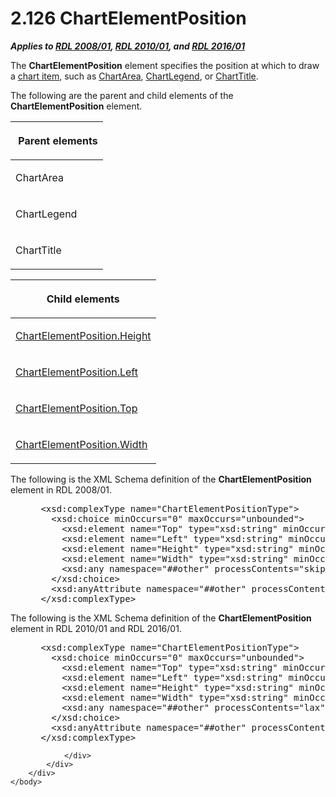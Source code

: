 <html dir="LTR" xmlns:mshelp="http://msdn.microsoft.com/mshelp" xmlns:ddue="http://ddue.schemas.microsoft.com/authoring/2003/5" xmlns:xlink="http://www.w3.org/1999/xlink" xmlns:tool="http://www.microsoft.com/tooltip">
    <head>
        <meta http-equiv="Content-Type" content="text/html; CHARSET=utf-8"></meta>
        <meta name="save" content="history"></meta>
        <title>2.126 ChartElementPosition</title>
        <xml>
            <mshelp:toctitle title="2.126 ChartElementPosition"></mshelp:toctitle>
            <mshelp:rltitle title="[MS-RDL]: ChartElementPosition"></mshelp:rltitle>
            <mshelp:keyword index="A" term="ea978f67-64fd-48c2-af63-ef1752bfedec"></mshelp:keyword>
            <mshelp:attr name="DCSext.ContentType" value="open specification"></mshelp:attr>
            <mshelp:attr name="AssetID" value="ea978f67-64fd-48c2-af63-ef1752bfedec"></mshelp:attr>
            <mshelp:attr name="TopicType" value="kbRef"></mshelp:attr>
            <mshelp:attr name="DCSext.Title" value="[MS-RDL]: ChartElementPosition" />
        </xml>
    </head>
    <body>
        <div id="header">
            <h1 class="heading">2.126 ChartElementPosition</h1>
        </div>
        <div id="mainSection">
            <div id="mainBody">
                <div id="allHistory" class="saveHistory"></div>
                <div id="sectionSection0" class="section" name="collapseableSection">
                    

<p><b><i>Applies to </i></b><a href="1e855f94-4617-47e4-b89e-0856c6cb420f.html"><b><i>RDL 2008/01</i></b></a><b><i>,
</i></b><a href="3428e690-a348-4ec7-8a6a-8efb42d2cdee.html"><b><i>RDL 2010/01</i></b></a><b><i>,
and </i></b><a href="52ce3983-2bfc-4e72-9359-42aaf5fe4509.html"><b><i>RDL 2016/01</i></b></a></p>

<p>The <b>ChartElementPosition</b> element specifies the
position at which to draw a <a href="b2482b3f-74ab-4ca8-a9e5-c07955011743.html#gt_c31ed190-366b-4591-a86a-dfc2a2b5abe8">chart
item</a>, such as <a href="74e08a7c-5405-4ea4-b903-a79ef4d215f7.html">ChartArea</a>,
<a href="68a0757c-8f1a-42b9-9473-ccedd40029fb.html">ChartLegend</a>, or <a href="67fc30a5-9c4a-4eaa-aec9-b2f734b240f5.html">ChartTitle</a>.</p>

<p>The following are the parent and child elements of the <b>ChartElementPosition</b>
element.</p>

<table>
 <thead>
  <tr>
   <th>
   <p> Parent elements </p>
   </th>
  </tr>
 </thead>
 <tr>
  <td>
  <p>ChartArea</p>
  </td>
 </tr>
 <tr>
  <td>
  <p>ChartLegend</p>
  </td>
 </tr>
 <tr>
  <td>
  <p>ChartTitle</p>
  </td>
 </tr>
</table>

<p> </p>

<table>
 <thead>
  <tr>
   <th>
   <p>Child elements </p>
   </th>
  </tr>
 </thead>
 <tr>
  <td>
  <p><a href="a6cfd923-9afa-4874-90b3-fbf78082ef6f.html">ChartElementPosition.Height</a></p>
  </td>
 </tr>
 <tr>
  <td>
  <p><a href="4da20fc0-6c64-4825-ab31-d6806c0f33f6.html">ChartElementPosition.Left</a>
  </p>
  </td>
 </tr>
 <tr>
  <td>
  <p><a href="0cd85109-18ec-48cf-8f7d-240b6612e9d9.html">ChartElementPosition.Top</a></p>
  </td>
 </tr>
 <tr>
  <td>
  <p><a href="418c66f4-98b8-4d59-b28b-e6905ecf4742.html">ChartElementPosition.Width</a>
  </p>
  </td>
 </tr>
</table>

<p>The following is the XML Schema definition of the <b>ChartElementPosition</b>
element in RDL 2008/01.</p>

<dl>
<dd>
<div><pre> &lt;xsd:complexType name=&quot;ChartElementPositionType&quot;&gt;
   &lt;xsd:choice minOccurs=&quot;0&quot; maxOccurs=&quot;unbounded&quot;&gt;
     &lt;xsd:element name=&quot;Top&quot; type=&quot;xsd:string&quot; minOccurs=&quot;0&quot; /&gt;
     &lt;xsd:element name=&quot;Left&quot; type=&quot;xsd:string&quot; minOccurs=&quot;0&quot; /&gt;
     &lt;xsd:element name=&quot;Height&quot; type=&quot;xsd:string&quot; minOccurs=&quot;0&quot; /&gt;
     &lt;xsd:element name=&quot;Width&quot; type=&quot;xsd:string&quot; minOccurs=&quot;0&quot; /&gt;
     &lt;xsd:any namespace=&quot;##other&quot; processContents=&quot;skip&quot; /&gt;
   &lt;/xsd:choice&gt;
   &lt;xsd:anyAttribute namespace=&quot;##other&quot; processContents=&quot;skip&quot; /&gt;
 &lt;/xsd:complexType&gt;
</pre></div>
</dd></dl>

<p>The following is the XML Schema definition of the <b>ChartElementPosition</b>
element in RDL 2010/01 and RDL 2016/01.</p>

<dl>
<dd>
<div><pre> &lt;xsd:complexType name=&quot;ChartElementPositionType&quot;&gt;
   &lt;xsd:choice minOccurs=&quot;0&quot; maxOccurs=&quot;unbounded&quot;&gt;
     &lt;xsd:element name=&quot;Top&quot; type=&quot;xsd:string&quot; minOccurs=&quot;0&quot; /&gt;
     &lt;xsd:element name=&quot;Left&quot; type=&quot;xsd:string&quot; minOccurs=&quot;0&quot; /&gt;
     &lt;xsd:element name=&quot;Height&quot; type=&quot;xsd:string&quot; minOccurs=&quot;0&quot; /&gt;
     &lt;xsd:element name=&quot;Width&quot; type=&quot;xsd:string&quot; minOccurs=&quot;0&quot; /&gt;
     &lt;xsd:any namespace=&quot;##other&quot; processContents=&quot;lax&quot; /&gt;
   &lt;/xsd:choice&gt;
   &lt;xsd:anyAttribute namespace=&quot;##other&quot; processContents=&quot;lax&quot; /&gt;
 &lt;/xsd:complexType&gt;
</pre></div>
</dd></dl>


                </div>
            </div>
        </div>
    </body>
</html>